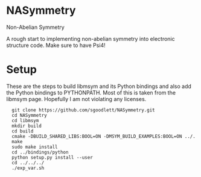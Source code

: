 # NASymmetry
Non-Abelian Symmetry

A rough start to implementing non-abelian symmetry into electronic structure code.
Make sure to have Psi4!

# Setup
These are the steps to build libmsym and its Python bindings and also add the Python bindings to PYTHONPATH. Most of this is taken from the libmsym page. Hopefully I am not violating any licenses.
```
  git clone https://github.com/sgoodlett/NASymmetry.git
  cd NASymmetry
  cd libmsym
  mkdir build
  cd build
  cmake -DBUILD_SHARED_LIBS:BOOL=ON -DMSYM_BUILD_EXAMPLES:BOOL=ON ../.
  make
  sudo make install
  cd ../bindings/python
  python setup.py install --user
  cd ../../../
  ./exp_var.sh
```
